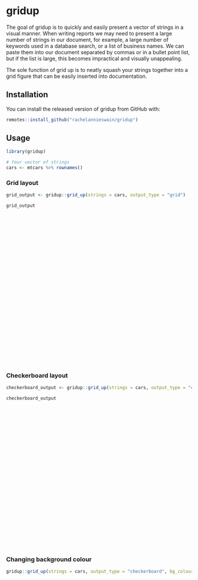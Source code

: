 
<!-- README.md is generated from README.Rmd. Please edit that file -->

# gridup

<!-- badges: start -->
<!-- badges: end -->

The goal of gridup is to quickly and easily present a vector of strings
in a visual manner. When writing reports we may need to present a large
number of strings in our document, for example, a large number of
keywords used in a database search, or a list of business names. We can
paste them into our document separated by commas or in a bullet point
list, but if the list is large, this becomes impractical and visually
unappealing.

The sole function of grid up is to neatly squash your strings together
into a grid figure that can be easily inserted into documentation.

## Installation

You can install the released version of gridup from GitHub with:

``` r
remotes::install_github("rachelannieswain/gridup")
```

## Usage

``` r
library(gridup)

# Your vector of strings
cars <- mtcars %>% rownames()
```

### Grid layout

``` r
grid_output <- gridup::grid_up(strings = cars, output_type = "grid")

grid_output
```

<div id="bfvsdusaeo" style="overflow-x:auto;overflow-y:auto;width:auto;height:auto;">
<style>@import url("https://fonts.googleapis.com/css2?family=Work+Sans:ital,wght@0,100;0,200;0,300;0,400;0,500;0,600;0,700;0,800;0,900;1,100;1,200;1,300;1,400;1,500;1,600;1,700;1,800;1,900&display=swap");
html {
  font-family: 'Work Sans', -apple-system, BlinkMacSystemFont, 'Segoe UI', Roboto, Oxygen, Ubuntu, Cantarell, 'Helvetica Neue', 'Fira Sans', 'Droid Sans', Arial, sans-serif;
}

#bfvsdusaeo .gt_table {
  display: table;
  border-collapse: collapse;
  margin-left: auto;
  margin-right: auto;
  color: #333333;
  font-size: 13px;
  font-weight: normal;
  font-style: normal;
  background-color: #FFFFFF;
  width: auto;
  border-top-style: solid;
  border-top-width: 2px;
  border-top-color: #A8A8A8;
  border-right-style: none;
  border-right-width: 2px;
  border-right-color: #D3D3D3;
  border-bottom-style: solid;
  border-bottom-width: 2px;
  border-bottom-color: #A8A8A8;
  border-left-style: none;
  border-left-width: 2px;
  border-left-color: #D3D3D3;
}

#bfvsdusaeo .gt_heading {
  background-color: #FFFFFF;
  text-align: center;
  border-bottom-color: #FFFFFF;
  border-left-style: none;
  border-left-width: 1px;
  border-left-color: #D3D3D3;
  border-right-style: none;
  border-right-width: 1px;
  border-right-color: #D3D3D3;
}

#bfvsdusaeo .gt_title {
  color: #333333;
  font-size: 125%;
  font-weight: initial;
  padding-top: 4px;
  padding-bottom: 4px;
  border-bottom-color: #FFFFFF;
  border-bottom-width: 0;
}

#bfvsdusaeo .gt_subtitle {
  color: #333333;
  font-size: 85%;
  font-weight: initial;
  padding-top: 0;
  padding-bottom: 4px;
  border-top-color: #FFFFFF;
  border-top-width: 0;
}

#bfvsdusaeo .gt_bottom_border {
  border-bottom-style: solid;
  border-bottom-width: 2px;
  border-bottom-color: #D3D3D3;
}

#bfvsdusaeo .gt_col_headings {
  border-top-style: solid;
  border-top-width: 2px;
  border-top-color: #D3D3D3;
  border-bottom-style: solid;
  border-bottom-width: 2px;
  border-bottom-color: #D3D3D3;
  border-left-style: none;
  border-left-width: 1px;
  border-left-color: #D3D3D3;
  border-right-style: none;
  border-right-width: 1px;
  border-right-color: #D3D3D3;
}

#bfvsdusaeo .gt_col_heading {
  color: #333333;
  background-color: #FFFFFF;
  font-size: 100%;
  font-weight: normal;
  text-transform: inherit;
  border-left-style: none;
  border-left-width: 1px;
  border-left-color: #D3D3D3;
  border-right-style: none;
  border-right-width: 1px;
  border-right-color: #D3D3D3;
  vertical-align: bottom;
  padding-top: 5px;
  padding-bottom: 6px;
  padding-left: 5px;
  padding-right: 5px;
  overflow-x: hidden;
}

#bfvsdusaeo .gt_column_spanner_outer {
  color: #333333;
  background-color: #FFFFFF;
  font-size: 100%;
  font-weight: normal;
  text-transform: inherit;
  padding-top: 0;
  padding-bottom: 0;
  padding-left: 4px;
  padding-right: 4px;
}

#bfvsdusaeo .gt_column_spanner_outer:first-child {
  padding-left: 0;
}

#bfvsdusaeo .gt_column_spanner_outer:last-child {
  padding-right: 0;
}

#bfvsdusaeo .gt_column_spanner {
  border-bottom-style: solid;
  border-bottom-width: 2px;
  border-bottom-color: #D3D3D3;
  vertical-align: bottom;
  padding-top: 5px;
  padding-bottom: 6px;
  overflow-x: hidden;
  display: inline-block;
  width: 100%;
}

#bfvsdusaeo .gt_group_heading {
  padding: 8px;
  color: #333333;
  background-color: #FFFFFF;
  font-size: 100%;
  font-weight: initial;
  text-transform: inherit;
  border-top-style: solid;
  border-top-width: 2px;
  border-top-color: #D3D3D3;
  border-bottom-style: solid;
  border-bottom-width: 2px;
  border-bottom-color: #D3D3D3;
  border-left-style: none;
  border-left-width: 1px;
  border-left-color: #D3D3D3;
  border-right-style: none;
  border-right-width: 1px;
  border-right-color: #D3D3D3;
  vertical-align: middle;
}

#bfvsdusaeo .gt_empty_group_heading {
  padding: 0.5px;
  color: #333333;
  background-color: #FFFFFF;
  font-size: 100%;
  font-weight: initial;
  border-top-style: solid;
  border-top-width: 2px;
  border-top-color: #D3D3D3;
  border-bottom-style: solid;
  border-bottom-width: 2px;
  border-bottom-color: #D3D3D3;
  vertical-align: middle;
}

#bfvsdusaeo .gt_from_md > :first-child {
  margin-top: 0;
}

#bfvsdusaeo .gt_from_md > :last-child {
  margin-bottom: 0;
}

#bfvsdusaeo .gt_row {
  padding-top: 20px;
  padding-bottom: 20px;
  padding-left: 5px;
  padding-right: 5px;
  margin: 10px;
  border-top-style: solid;
  border-top-width: 1px;
  border-top-color: #D3D3D3;
  border-left-style: none;
  border-left-width: 1px;
  border-left-color: #D3D3D3;
  border-right-style: none;
  border-right-width: 1px;
  border-right-color: #D3D3D3;
  vertical-align: middle;
  overflow-x: hidden;
}

#bfvsdusaeo .gt_stub {
  color: #333333;
  background-color: #FFFFFF;
  font-size: 100%;
  font-weight: initial;
  text-transform: inherit;
  border-right-style: solid;
  border-right-width: 2px;
  border-right-color: #D3D3D3;
  padding-left: 12px;
}

#bfvsdusaeo .gt_summary_row {
  color: #333333;
  background-color: #FFFFFF;
  text-transform: inherit;
  padding-top: 8px;
  padding-bottom: 8px;
  padding-left: 5px;
  padding-right: 5px;
}

#bfvsdusaeo .gt_first_summary_row {
  padding-top: 8px;
  padding-bottom: 8px;
  padding-left: 5px;
  padding-right: 5px;
  border-top-style: solid;
  border-top-width: 2px;
  border-top-color: #D3D3D3;
}

#bfvsdusaeo .gt_grand_summary_row {
  color: #333333;
  background-color: #FFFFFF;
  text-transform: inherit;
  padding-top: 8px;
  padding-bottom: 8px;
  padding-left: 5px;
  padding-right: 5px;
}

#bfvsdusaeo .gt_first_grand_summary_row {
  padding-top: 8px;
  padding-bottom: 8px;
  padding-left: 5px;
  padding-right: 5px;
  border-top-style: double;
  border-top-width: 6px;
  border-top-color: #D3D3D3;
}

#bfvsdusaeo .gt_striped {
  background-color: rgba(128, 128, 128, 0.05);
}

#bfvsdusaeo .gt_table_body {
  border-top-style: solid;
  border-top-width: 2px;
  border-top-color: #D3D3D3;
  border-bottom-style: solid;
  border-bottom-width: 2px;
  border-bottom-color: #D3D3D3;
}

#bfvsdusaeo .gt_footnotes {
  color: #333333;
  background-color: #FFFFFF;
  border-bottom-style: none;
  border-bottom-width: 2px;
  border-bottom-color: #D3D3D3;
  border-left-style: none;
  border-left-width: 2px;
  border-left-color: #D3D3D3;
  border-right-style: none;
  border-right-width: 2px;
  border-right-color: #D3D3D3;
}

#bfvsdusaeo .gt_footnote {
  margin: 0px;
  font-size: 90%;
  padding: 4px;
}

#bfvsdusaeo .gt_sourcenotes {
  color: #333333;
  background-color: #FFFFFF;
  border-bottom-style: none;
  border-bottom-width: 2px;
  border-bottom-color: #D3D3D3;
  border-left-style: none;
  border-left-width: 2px;
  border-left-color: #D3D3D3;
  border-right-style: none;
  border-right-width: 2px;
  border-right-color: #D3D3D3;
}

#bfvsdusaeo .gt_sourcenote {
  font-size: 90%;
  padding: 4px;
}

#bfvsdusaeo .gt_left {
  text-align: left;
}

#bfvsdusaeo .gt_center {
  text-align: center;
}

#bfvsdusaeo .gt_right {
  text-align: right;
  font-variant-numeric: tabular-nums;
}

#bfvsdusaeo .gt_font_normal {
  font-weight: normal;
}

#bfvsdusaeo .gt_font_bold {
  font-weight: bold;
}

#bfvsdusaeo .gt_font_italic {
  font-style: italic;
}

#bfvsdusaeo .gt_super {
  font-size: 65%;
}

#bfvsdusaeo .gt_footnote_marks {
  font-style: italic;
  font-weight: normal;
  font-size: 65%;
}
</style>
<table class="gt_table" style="table-layout: fixed;; width: 0px">
  <colgroup>
    <col style="width:100px;"/>
    <col style="width:100px;"/>
    <col style="width:100px;"/>
    <col style="width:100px;"/>
    <col style="width:100px;"/>
  </colgroup>
  
  
  <tbody class="gt_table_body">
    <tr><td class="gt_row gt_center" style="background-color: #E5E5E5; border-left-width: 4px; border-left-style: solid; border-left-color: white; border-right-width: 4px; border-right-style: solid; border-right-color: white; border-top-width: 4px; border-top-style: solid; border-top-color: white; border-bottom-width: 4px; border-bottom-style: solid; border-bottom-color: white;">Mazda RX4</td>
<td class="gt_row gt_center" style="background-color: #E5E5E5; border-left-width: 4px; border-left-style: solid; border-left-color: white; border-right-width: 4px; border-right-style: solid; border-right-color: white; border-top-width: 4px; border-top-style: solid; border-top-color: white; border-bottom-width: 4px; border-bottom-style: solid; border-bottom-color: white;">Mazda RX4 Wag</td>
<td class="gt_row gt_center" style="background-color: #E5E5E5; border-left-width: 4px; border-left-style: solid; border-left-color: white; border-right-width: 4px; border-right-style: solid; border-right-color: white; border-top-width: 4px; border-top-style: solid; border-top-color: white; border-bottom-width: 4px; border-bottom-style: solid; border-bottom-color: white;">Datsun 710</td>
<td class="gt_row gt_center" style="background-color: #E5E5E5; border-left-width: 4px; border-left-style: solid; border-left-color: white; border-right-width: 4px; border-right-style: solid; border-right-color: white; border-top-width: 4px; border-top-style: solid; border-top-color: white; border-bottom-width: 4px; border-bottom-style: solid; border-bottom-color: white;">Hornet 4 Drive</td>
<td class="gt_row gt_center" style="background-color: #E5E5E5; border-left-width: 4px; border-left-style: solid; border-left-color: white; border-right-width: 4px; border-right-style: solid; border-right-color: white; border-top-width: 4px; border-top-style: solid; border-top-color: white; border-bottom-width: 4px; border-bottom-style: solid; border-bottom-color: white;">Hornet Sportabout</td></tr>
    <tr><td class="gt_row gt_center" style="background-color: #E5E5E5; border-left-width: 4px; border-left-style: solid; border-left-color: white; border-right-width: 4px; border-right-style: solid; border-right-color: white; border-top-width: 4px; border-top-style: solid; border-top-color: white; border-bottom-width: 4px; border-bottom-style: solid; border-bottom-color: white;">Valiant</td>
<td class="gt_row gt_center" style="background-color: #E5E5E5; border-left-width: 4px; border-left-style: solid; border-left-color: white; border-right-width: 4px; border-right-style: solid; border-right-color: white; border-top-width: 4px; border-top-style: solid; border-top-color: white; border-bottom-width: 4px; border-bottom-style: solid; border-bottom-color: white;">Duster 360</td>
<td class="gt_row gt_center" style="background-color: #E5E5E5; border-left-width: 4px; border-left-style: solid; border-left-color: white; border-right-width: 4px; border-right-style: solid; border-right-color: white; border-top-width: 4px; border-top-style: solid; border-top-color: white; border-bottom-width: 4px; border-bottom-style: solid; border-bottom-color: white;">Merc 240D</td>
<td class="gt_row gt_center" style="background-color: #E5E5E5; border-left-width: 4px; border-left-style: solid; border-left-color: white; border-right-width: 4px; border-right-style: solid; border-right-color: white; border-top-width: 4px; border-top-style: solid; border-top-color: white; border-bottom-width: 4px; border-bottom-style: solid; border-bottom-color: white;">Merc 230</td>
<td class="gt_row gt_center" style="background-color: #E5E5E5; border-left-width: 4px; border-left-style: solid; border-left-color: white; border-right-width: 4px; border-right-style: solid; border-right-color: white; border-top-width: 4px; border-top-style: solid; border-top-color: white; border-bottom-width: 4px; border-bottom-style: solid; border-bottom-color: white;">Merc 280</td></tr>
    <tr><td class="gt_row gt_center" style="background-color: #E5E5E5; border-left-width: 4px; border-left-style: solid; border-left-color: white; border-right-width: 4px; border-right-style: solid; border-right-color: white; border-top-width: 4px; border-top-style: solid; border-top-color: white; border-bottom-width: 4px; border-bottom-style: solid; border-bottom-color: white;">Merc 280C</td>
<td class="gt_row gt_center" style="background-color: #E5E5E5; border-left-width: 4px; border-left-style: solid; border-left-color: white; border-right-width: 4px; border-right-style: solid; border-right-color: white; border-top-width: 4px; border-top-style: solid; border-top-color: white; border-bottom-width: 4px; border-bottom-style: solid; border-bottom-color: white;">Merc 450SE</td>
<td class="gt_row gt_center" style="background-color: #E5E5E5; border-left-width: 4px; border-left-style: solid; border-left-color: white; border-right-width: 4px; border-right-style: solid; border-right-color: white; border-top-width: 4px; border-top-style: solid; border-top-color: white; border-bottom-width: 4px; border-bottom-style: solid; border-bottom-color: white;">Merc 450SL</td>
<td class="gt_row gt_center" style="background-color: #E5E5E5; border-left-width: 4px; border-left-style: solid; border-left-color: white; border-right-width: 4px; border-right-style: solid; border-right-color: white; border-top-width: 4px; border-top-style: solid; border-top-color: white; border-bottom-width: 4px; border-bottom-style: solid; border-bottom-color: white;">Merc 450SLC</td>
<td class="gt_row gt_center" style="background-color: #E5E5E5; border-left-width: 4px; border-left-style: solid; border-left-color: white; border-right-width: 4px; border-right-style: solid; border-right-color: white; border-top-width: 4px; border-top-style: solid; border-top-color: white; border-bottom-width: 4px; border-bottom-style: solid; border-bottom-color: white;">Cadillac Fleetwood</td></tr>
    <tr><td class="gt_row gt_center" style="background-color: #E5E5E5; border-left-width: 4px; border-left-style: solid; border-left-color: white; border-right-width: 4px; border-right-style: solid; border-right-color: white; border-top-width: 4px; border-top-style: solid; border-top-color: white; border-bottom-width: 4px; border-bottom-style: solid; border-bottom-color: white;">Lincoln Continental</td>
<td class="gt_row gt_center" style="background-color: #E5E5E5; border-left-width: 4px; border-left-style: solid; border-left-color: white; border-right-width: 4px; border-right-style: solid; border-right-color: white; border-top-width: 4px; border-top-style: solid; border-top-color: white; border-bottom-width: 4px; border-bottom-style: solid; border-bottom-color: white;">Chrysler Imperial</td>
<td class="gt_row gt_center" style="background-color: #E5E5E5; border-left-width: 4px; border-left-style: solid; border-left-color: white; border-right-width: 4px; border-right-style: solid; border-right-color: white; border-top-width: 4px; border-top-style: solid; border-top-color: white; border-bottom-width: 4px; border-bottom-style: solid; border-bottom-color: white;">Fiat 128</td>
<td class="gt_row gt_center" style="background-color: #E5E5E5; border-left-width: 4px; border-left-style: solid; border-left-color: white; border-right-width: 4px; border-right-style: solid; border-right-color: white; border-top-width: 4px; border-top-style: solid; border-top-color: white; border-bottom-width: 4px; border-bottom-style: solid; border-bottom-color: white;">Honda Civic</td>
<td class="gt_row gt_center" style="background-color: #E5E5E5; border-left-width: 4px; border-left-style: solid; border-left-color: white; border-right-width: 4px; border-right-style: solid; border-right-color: white; border-top-width: 4px; border-top-style: solid; border-top-color: white; border-bottom-width: 4px; border-bottom-style: solid; border-bottom-color: white;">Toyota Corolla</td></tr>
    <tr><td class="gt_row gt_center" style="background-color: #E5E5E5; border-left-width: 4px; border-left-style: solid; border-left-color: white; border-right-width: 4px; border-right-style: solid; border-right-color: white; border-top-width: 4px; border-top-style: solid; border-top-color: white; border-bottom-width: 4px; border-bottom-style: solid; border-bottom-color: white;">Toyota Corona</td>
<td class="gt_row gt_center" style="background-color: #E5E5E5; border-left-width: 4px; border-left-style: solid; border-left-color: white; border-right-width: 4px; border-right-style: solid; border-right-color: white; border-top-width: 4px; border-top-style: solid; border-top-color: white; border-bottom-width: 4px; border-bottom-style: solid; border-bottom-color: white;">Dodge Challenger</td>
<td class="gt_row gt_center" style="background-color: #E5E5E5; border-left-width: 4px; border-left-style: solid; border-left-color: white; border-right-width: 4px; border-right-style: solid; border-right-color: white; border-top-width: 4px; border-top-style: solid; border-top-color: white; border-bottom-width: 4px; border-bottom-style: solid; border-bottom-color: white;">AMC Javelin</td>
<td class="gt_row gt_center" style="background-color: #E5E5E5; border-left-width: 4px; border-left-style: solid; border-left-color: white; border-right-width: 4px; border-right-style: solid; border-right-color: white; border-top-width: 4px; border-top-style: solid; border-top-color: white; border-bottom-width: 4px; border-bottom-style: solid; border-bottom-color: white;">Camaro Z28</td>
<td class="gt_row gt_center" style="background-color: #E5E5E5; border-left-width: 4px; border-left-style: solid; border-left-color: white; border-right-width: 4px; border-right-style: solid; border-right-color: white; border-top-width: 4px; border-top-style: solid; border-top-color: white; border-bottom-width: 4px; border-bottom-style: solid; border-bottom-color: white;">Pontiac Firebird</td></tr>
    <tr><td class="gt_row gt_center" style="background-color: #E5E5E5; border-left-width: 4px; border-left-style: solid; border-left-color: white; border-right-width: 4px; border-right-style: solid; border-right-color: white; border-top-width: 4px; border-top-style: solid; border-top-color: white; border-bottom-width: 4px; border-bottom-style: solid; border-bottom-color: white;">Fiat X1-9</td>
<td class="gt_row gt_center" style="background-color: #E5E5E5; border-left-width: 4px; border-left-style: solid; border-left-color: white; border-right-width: 4px; border-right-style: solid; border-right-color: white; border-top-width: 4px; border-top-style: solid; border-top-color: white; border-bottom-width: 4px; border-bottom-style: solid; border-bottom-color: white;">Porsche 914-2</td>
<td class="gt_row gt_center" style="background-color: #E5E5E5; border-left-width: 4px; border-left-style: solid; border-left-color: white; border-right-width: 4px; border-right-style: solid; border-right-color: white; border-top-width: 4px; border-top-style: solid; border-top-color: white; border-bottom-width: 4px; border-bottom-style: solid; border-bottom-color: white;">Lotus Europa</td>
<td class="gt_row gt_center" style="background-color: #E5E5E5; border-left-width: 4px; border-left-style: solid; border-left-color: white; border-right-width: 4px; border-right-style: solid; border-right-color: white; border-top-width: 4px; border-top-style: solid; border-top-color: white; border-bottom-width: 4px; border-bottom-style: solid; border-bottom-color: white;">Ford Pantera L</td>
<td class="gt_row gt_center" style="background-color: #E5E5E5; border-left-width: 4px; border-left-style: solid; border-left-color: white; border-right-width: 4px; border-right-style: solid; border-right-color: white; border-top-width: 4px; border-top-style: solid; border-top-color: white; border-bottom-width: 4px; border-bottom-style: solid; border-bottom-color: white;">Ferrari Dino</td></tr>
    <tr><td class="gt_row gt_center" style="background-color: #E5E5E5; border-left-width: 4px; border-left-style: solid; border-left-color: white; border-right-width: 4px; border-right-style: solid; border-right-color: white; border-top-width: 4px; border-top-style: solid; border-top-color: white; border-bottom-width: 4px; border-bottom-style: solid; border-bottom-color: white;">Maserati Bora</td>
<td class="gt_row gt_center" style="background-color: #E5E5E5; border-left-width: 4px; border-left-style: solid; border-left-color: white; border-right-width: 4px; border-right-style: solid; border-right-color: white; border-top-width: 4px; border-top-style: solid; border-top-color: white; border-bottom-width: 4px; border-bottom-style: solid; border-bottom-color: white;">Volvo 142E</td>
<td class="gt_row gt_center" style="background-color: #E5E5E5; border-left-width: 4px; border-left-style: solid; border-left-color: white; border-right-width: 4px; border-right-style: solid; border-right-color: white; border-top-width: 4px; border-top-style: solid; border-top-color: white; border-bottom-width: 4px; border-bottom-style: solid; border-bottom-color: white;"></td>
<td class="gt_row gt_center" style="background-color: #E5E5E5; border-left-width: 4px; border-left-style: solid; border-left-color: white; border-right-width: 4px; border-right-style: solid; border-right-color: white; border-top-width: 4px; border-top-style: solid; border-top-color: white; border-bottom-width: 4px; border-bottom-style: solid; border-bottom-color: white;"></td>
<td class="gt_row gt_center" style="background-color: #E5E5E5; border-left-width: 4px; border-left-style: solid; border-left-color: white; border-right-width: 4px; border-right-style: solid; border-right-color: white; border-top-width: 4px; border-top-style: solid; border-top-color: white; border-bottom-width: 4px; border-bottom-style: solid; border-bottom-color: white;"></td></tr>
  </tbody>
  
  
</table>
</div>

### Checkerboard layout

``` r
checkerboard_output <- gridup::grid_up(strings = cars, output_type = "checkerboard")

checkerboard_output
```

<div id="vrhagoxrth" style="overflow-x:auto;overflow-y:auto;width:auto;height:auto;">
<style>@import url("https://fonts.googleapis.com/css2?family=Work+Sans:ital,wght@0,100;0,200;0,300;0,400;0,500;0,600;0,700;0,800;0,900;1,100;1,200;1,300;1,400;1,500;1,600;1,700;1,800;1,900&display=swap");
html {
  font-family: 'Work Sans', -apple-system, BlinkMacSystemFont, 'Segoe UI', Roboto, Oxygen, Ubuntu, Cantarell, 'Helvetica Neue', 'Fira Sans', 'Droid Sans', Arial, sans-serif;
}

#vrhagoxrth .gt_table {
  display: table;
  border-collapse: collapse;
  margin-left: auto;
  margin-right: auto;
  color: #333333;
  font-size: 13px;
  font-weight: normal;
  font-style: normal;
  background-color: #FFFFFF;
  width: auto;
  border-top-style: solid;
  border-top-width: 2px;
  border-top-color: #A8A8A8;
  border-right-style: none;
  border-right-width: 2px;
  border-right-color: #D3D3D3;
  border-bottom-style: solid;
  border-bottom-width: 2px;
  border-bottom-color: #A8A8A8;
  border-left-style: none;
  border-left-width: 2px;
  border-left-color: #D3D3D3;
}

#vrhagoxrth .gt_heading {
  background-color: #FFFFFF;
  text-align: center;
  border-bottom-color: #FFFFFF;
  border-left-style: none;
  border-left-width: 1px;
  border-left-color: #D3D3D3;
  border-right-style: none;
  border-right-width: 1px;
  border-right-color: #D3D3D3;
}

#vrhagoxrth .gt_title {
  color: #333333;
  font-size: 125%;
  font-weight: initial;
  padding-top: 4px;
  padding-bottom: 4px;
  border-bottom-color: #FFFFFF;
  border-bottom-width: 0;
}

#vrhagoxrth .gt_subtitle {
  color: #333333;
  font-size: 85%;
  font-weight: initial;
  padding-top: 0;
  padding-bottom: 4px;
  border-top-color: #FFFFFF;
  border-top-width: 0;
}

#vrhagoxrth .gt_bottom_border {
  border-bottom-style: solid;
  border-bottom-width: 2px;
  border-bottom-color: #D3D3D3;
}

#vrhagoxrth .gt_col_headings {
  border-top-style: solid;
  border-top-width: 2px;
  border-top-color: #D3D3D3;
  border-bottom-style: solid;
  border-bottom-width: 2px;
  border-bottom-color: #D3D3D3;
  border-left-style: none;
  border-left-width: 1px;
  border-left-color: #D3D3D3;
  border-right-style: none;
  border-right-width: 1px;
  border-right-color: #D3D3D3;
}

#vrhagoxrth .gt_col_heading {
  color: #333333;
  background-color: #FFFFFF;
  font-size: 100%;
  font-weight: normal;
  text-transform: inherit;
  border-left-style: none;
  border-left-width: 1px;
  border-left-color: #D3D3D3;
  border-right-style: none;
  border-right-width: 1px;
  border-right-color: #D3D3D3;
  vertical-align: bottom;
  padding-top: 5px;
  padding-bottom: 6px;
  padding-left: 5px;
  padding-right: 5px;
  overflow-x: hidden;
}

#vrhagoxrth .gt_column_spanner_outer {
  color: #333333;
  background-color: #FFFFFF;
  font-size: 100%;
  font-weight: normal;
  text-transform: inherit;
  padding-top: 0;
  padding-bottom: 0;
  padding-left: 4px;
  padding-right: 4px;
}

#vrhagoxrth .gt_column_spanner_outer:first-child {
  padding-left: 0;
}

#vrhagoxrth .gt_column_spanner_outer:last-child {
  padding-right: 0;
}

#vrhagoxrth .gt_column_spanner {
  border-bottom-style: solid;
  border-bottom-width: 2px;
  border-bottom-color: #D3D3D3;
  vertical-align: bottom;
  padding-top: 5px;
  padding-bottom: 6px;
  overflow-x: hidden;
  display: inline-block;
  width: 100%;
}

#vrhagoxrth .gt_group_heading {
  padding: 8px;
  color: #333333;
  background-color: #FFFFFF;
  font-size: 100%;
  font-weight: initial;
  text-transform: inherit;
  border-top-style: solid;
  border-top-width: 2px;
  border-top-color: #D3D3D3;
  border-bottom-style: solid;
  border-bottom-width: 2px;
  border-bottom-color: #D3D3D3;
  border-left-style: none;
  border-left-width: 1px;
  border-left-color: #D3D3D3;
  border-right-style: none;
  border-right-width: 1px;
  border-right-color: #D3D3D3;
  vertical-align: middle;
}

#vrhagoxrth .gt_empty_group_heading {
  padding: 0.5px;
  color: #333333;
  background-color: #FFFFFF;
  font-size: 100%;
  font-weight: initial;
  border-top-style: solid;
  border-top-width: 2px;
  border-top-color: #D3D3D3;
  border-bottom-style: solid;
  border-bottom-width: 2px;
  border-bottom-color: #D3D3D3;
  vertical-align: middle;
}

#vrhagoxrth .gt_from_md > :first-child {
  margin-top: 0;
}

#vrhagoxrth .gt_from_md > :last-child {
  margin-bottom: 0;
}

#vrhagoxrth .gt_row {
  padding-top: 20px;
  padding-bottom: 20px;
  padding-left: 5px;
  padding-right: 5px;
  margin: 10px;
  border-top-style: solid;
  border-top-width: 1px;
  border-top-color: #D3D3D3;
  border-left-style: none;
  border-left-width: 1px;
  border-left-color: #D3D3D3;
  border-right-style: none;
  border-right-width: 1px;
  border-right-color: #D3D3D3;
  vertical-align: middle;
  overflow-x: hidden;
}

#vrhagoxrth .gt_stub {
  color: #333333;
  background-color: #FFFFFF;
  font-size: 100%;
  font-weight: initial;
  text-transform: inherit;
  border-right-style: solid;
  border-right-width: 2px;
  border-right-color: #D3D3D3;
  padding-left: 12px;
}

#vrhagoxrth .gt_summary_row {
  color: #333333;
  background-color: #FFFFFF;
  text-transform: inherit;
  padding-top: 8px;
  padding-bottom: 8px;
  padding-left: 5px;
  padding-right: 5px;
}

#vrhagoxrth .gt_first_summary_row {
  padding-top: 8px;
  padding-bottom: 8px;
  padding-left: 5px;
  padding-right: 5px;
  border-top-style: solid;
  border-top-width: 2px;
  border-top-color: #D3D3D3;
}

#vrhagoxrth .gt_grand_summary_row {
  color: #333333;
  background-color: #FFFFFF;
  text-transform: inherit;
  padding-top: 8px;
  padding-bottom: 8px;
  padding-left: 5px;
  padding-right: 5px;
}

#vrhagoxrth .gt_first_grand_summary_row {
  padding-top: 8px;
  padding-bottom: 8px;
  padding-left: 5px;
  padding-right: 5px;
  border-top-style: double;
  border-top-width: 6px;
  border-top-color: #D3D3D3;
}

#vrhagoxrth .gt_striped {
  background-color: rgba(128, 128, 128, 0.05);
}

#vrhagoxrth .gt_table_body {
  border-top-style: solid;
  border-top-width: 2px;
  border-top-color: #D3D3D3;
  border-bottom-style: solid;
  border-bottom-width: 2px;
  border-bottom-color: #D3D3D3;
}

#vrhagoxrth .gt_footnotes {
  color: #333333;
  background-color: #FFFFFF;
  border-bottom-style: none;
  border-bottom-width: 2px;
  border-bottom-color: #D3D3D3;
  border-left-style: none;
  border-left-width: 2px;
  border-left-color: #D3D3D3;
  border-right-style: none;
  border-right-width: 2px;
  border-right-color: #D3D3D3;
}

#vrhagoxrth .gt_footnote {
  margin: 0px;
  font-size: 90%;
  padding: 4px;
}

#vrhagoxrth .gt_sourcenotes {
  color: #333333;
  background-color: #FFFFFF;
  border-bottom-style: none;
  border-bottom-width: 2px;
  border-bottom-color: #D3D3D3;
  border-left-style: none;
  border-left-width: 2px;
  border-left-color: #D3D3D3;
  border-right-style: none;
  border-right-width: 2px;
  border-right-color: #D3D3D3;
}

#vrhagoxrth .gt_sourcenote {
  font-size: 90%;
  padding: 4px;
}

#vrhagoxrth .gt_left {
  text-align: left;
}

#vrhagoxrth .gt_center {
  text-align: center;
}

#vrhagoxrth .gt_right {
  text-align: right;
  font-variant-numeric: tabular-nums;
}

#vrhagoxrth .gt_font_normal {
  font-weight: normal;
}

#vrhagoxrth .gt_font_bold {
  font-weight: bold;
}

#vrhagoxrth .gt_font_italic {
  font-style: italic;
}

#vrhagoxrth .gt_super {
  font-size: 65%;
}

#vrhagoxrth .gt_footnote_marks {
  font-style: italic;
  font-weight: normal;
  font-size: 65%;
}
</style>
<table class="gt_table" style="table-layout: fixed;; width: 0px">
  <colgroup>
    <col style="width:100px;"/>
    <col style="width:100px;"/>
    <col style="width:100px;"/>
    <col style="width:100px;"/>
    <col style="width:100px;"/>
  </colgroup>
  
  
  <tbody class="gt_table_body">
    <tr><td class="gt_row gt_center" style="border-left-width: 1px; border-left-style: solid; border-left-color: white; border-right-width: 1px; border-right-style: solid; border-right-color: white; border-top-width: 1px; border-top-style: solid; border-top-color: white; border-bottom-width: 1px; border-bottom-style: solid; border-bottom-color: white;">Mazda RX4</td>
<td class="gt_row gt_center" style="background-color: #E5E5E5; border-left-width: 1px; border-left-style: solid; border-left-color: white; border-right-width: 1px; border-right-style: solid; border-right-color: white; border-top-width: 1px; border-top-style: solid; border-top-color: white; border-bottom-width: 1px; border-bottom-style: solid; border-bottom-color: white;">Mazda RX4 Wag</td>
<td class="gt_row gt_center" style="border-left-width: 1px; border-left-style: solid; border-left-color: white; border-right-width: 1px; border-right-style: solid; border-right-color: white; border-top-width: 1px; border-top-style: solid; border-top-color: white; border-bottom-width: 1px; border-bottom-style: solid; border-bottom-color: white;">Datsun 710</td>
<td class="gt_row gt_center" style="background-color: #E5E5E5; border-left-width: 1px; border-left-style: solid; border-left-color: white; border-right-width: 1px; border-right-style: solid; border-right-color: white; border-top-width: 1px; border-top-style: solid; border-top-color: white; border-bottom-width: 1px; border-bottom-style: solid; border-bottom-color: white;">Hornet 4 Drive</td>
<td class="gt_row gt_center" style="border-left-width: 1px; border-left-style: solid; border-left-color: white; border-right-width: 1px; border-right-style: solid; border-right-color: white; border-top-width: 1px; border-top-style: solid; border-top-color: white; border-bottom-width: 1px; border-bottom-style: solid; border-bottom-color: white;">Hornet Sportabout</td></tr>
    <tr><td class="gt_row gt_center" style="background-color: #E5E5E5; border-left-width: 1px; border-left-style: solid; border-left-color: white; border-right-width: 1px; border-right-style: solid; border-right-color: white; border-top-width: 1px; border-top-style: solid; border-top-color: white; border-bottom-width: 1px; border-bottom-style: solid; border-bottom-color: white;">Valiant</td>
<td class="gt_row gt_center" style="border-left-width: 1px; border-left-style: solid; border-left-color: white; border-right-width: 1px; border-right-style: solid; border-right-color: white; border-top-width: 1px; border-top-style: solid; border-top-color: white; border-bottom-width: 1px; border-bottom-style: solid; border-bottom-color: white;">Duster 360</td>
<td class="gt_row gt_center" style="background-color: #E5E5E5; border-left-width: 1px; border-left-style: solid; border-left-color: white; border-right-width: 1px; border-right-style: solid; border-right-color: white; border-top-width: 1px; border-top-style: solid; border-top-color: white; border-bottom-width: 1px; border-bottom-style: solid; border-bottom-color: white;">Merc 240D</td>
<td class="gt_row gt_center" style="border-left-width: 1px; border-left-style: solid; border-left-color: white; border-right-width: 1px; border-right-style: solid; border-right-color: white; border-top-width: 1px; border-top-style: solid; border-top-color: white; border-bottom-width: 1px; border-bottom-style: solid; border-bottom-color: white;">Merc 230</td>
<td class="gt_row gt_center" style="background-color: #E5E5E5; border-left-width: 1px; border-left-style: solid; border-left-color: white; border-right-width: 1px; border-right-style: solid; border-right-color: white; border-top-width: 1px; border-top-style: solid; border-top-color: white; border-bottom-width: 1px; border-bottom-style: solid; border-bottom-color: white;">Merc 280</td></tr>
    <tr><td class="gt_row gt_center" style="border-left-width: 1px; border-left-style: solid; border-left-color: white; border-right-width: 1px; border-right-style: solid; border-right-color: white; border-top-width: 1px; border-top-style: solid; border-top-color: white; border-bottom-width: 1px; border-bottom-style: solid; border-bottom-color: white;">Merc 280C</td>
<td class="gt_row gt_center" style="background-color: #E5E5E5; border-left-width: 1px; border-left-style: solid; border-left-color: white; border-right-width: 1px; border-right-style: solid; border-right-color: white; border-top-width: 1px; border-top-style: solid; border-top-color: white; border-bottom-width: 1px; border-bottom-style: solid; border-bottom-color: white;">Merc 450SE</td>
<td class="gt_row gt_center" style="border-left-width: 1px; border-left-style: solid; border-left-color: white; border-right-width: 1px; border-right-style: solid; border-right-color: white; border-top-width: 1px; border-top-style: solid; border-top-color: white; border-bottom-width: 1px; border-bottom-style: solid; border-bottom-color: white;">Merc 450SL</td>
<td class="gt_row gt_center" style="background-color: #E5E5E5; border-left-width: 1px; border-left-style: solid; border-left-color: white; border-right-width: 1px; border-right-style: solid; border-right-color: white; border-top-width: 1px; border-top-style: solid; border-top-color: white; border-bottom-width: 1px; border-bottom-style: solid; border-bottom-color: white;">Merc 450SLC</td>
<td class="gt_row gt_center" style="border-left-width: 1px; border-left-style: solid; border-left-color: white; border-right-width: 1px; border-right-style: solid; border-right-color: white; border-top-width: 1px; border-top-style: solid; border-top-color: white; border-bottom-width: 1px; border-bottom-style: solid; border-bottom-color: white;">Cadillac Fleetwood</td></tr>
    <tr><td class="gt_row gt_center" style="background-color: #E5E5E5; border-left-width: 1px; border-left-style: solid; border-left-color: white; border-right-width: 1px; border-right-style: solid; border-right-color: white; border-top-width: 1px; border-top-style: solid; border-top-color: white; border-bottom-width: 1px; border-bottom-style: solid; border-bottom-color: white;">Lincoln Continental</td>
<td class="gt_row gt_center" style="border-left-width: 1px; border-left-style: solid; border-left-color: white; border-right-width: 1px; border-right-style: solid; border-right-color: white; border-top-width: 1px; border-top-style: solid; border-top-color: white; border-bottom-width: 1px; border-bottom-style: solid; border-bottom-color: white;">Chrysler Imperial</td>
<td class="gt_row gt_center" style="background-color: #E5E5E5; border-left-width: 1px; border-left-style: solid; border-left-color: white; border-right-width: 1px; border-right-style: solid; border-right-color: white; border-top-width: 1px; border-top-style: solid; border-top-color: white; border-bottom-width: 1px; border-bottom-style: solid; border-bottom-color: white;">Fiat 128</td>
<td class="gt_row gt_center" style="border-left-width: 1px; border-left-style: solid; border-left-color: white; border-right-width: 1px; border-right-style: solid; border-right-color: white; border-top-width: 1px; border-top-style: solid; border-top-color: white; border-bottom-width: 1px; border-bottom-style: solid; border-bottom-color: white;">Honda Civic</td>
<td class="gt_row gt_center" style="background-color: #E5E5E5; border-left-width: 1px; border-left-style: solid; border-left-color: white; border-right-width: 1px; border-right-style: solid; border-right-color: white; border-top-width: 1px; border-top-style: solid; border-top-color: white; border-bottom-width: 1px; border-bottom-style: solid; border-bottom-color: white;">Toyota Corolla</td></tr>
    <tr><td class="gt_row gt_center" style="border-left-width: 1px; border-left-style: solid; border-left-color: white; border-right-width: 1px; border-right-style: solid; border-right-color: white; border-top-width: 1px; border-top-style: solid; border-top-color: white; border-bottom-width: 1px; border-bottom-style: solid; border-bottom-color: white;">Toyota Corona</td>
<td class="gt_row gt_center" style="background-color: #E5E5E5; border-left-width: 1px; border-left-style: solid; border-left-color: white; border-right-width: 1px; border-right-style: solid; border-right-color: white; border-top-width: 1px; border-top-style: solid; border-top-color: white; border-bottom-width: 1px; border-bottom-style: solid; border-bottom-color: white;">Dodge Challenger</td>
<td class="gt_row gt_center" style="border-left-width: 1px; border-left-style: solid; border-left-color: white; border-right-width: 1px; border-right-style: solid; border-right-color: white; border-top-width: 1px; border-top-style: solid; border-top-color: white; border-bottom-width: 1px; border-bottom-style: solid; border-bottom-color: white;">AMC Javelin</td>
<td class="gt_row gt_center" style="background-color: #E5E5E5; border-left-width: 1px; border-left-style: solid; border-left-color: white; border-right-width: 1px; border-right-style: solid; border-right-color: white; border-top-width: 1px; border-top-style: solid; border-top-color: white; border-bottom-width: 1px; border-bottom-style: solid; border-bottom-color: white;">Camaro Z28</td>
<td class="gt_row gt_center" style="border-left-width: 1px; border-left-style: solid; border-left-color: white; border-right-width: 1px; border-right-style: solid; border-right-color: white; border-top-width: 1px; border-top-style: solid; border-top-color: white; border-bottom-width: 1px; border-bottom-style: solid; border-bottom-color: white;">Pontiac Firebird</td></tr>
    <tr><td class="gt_row gt_center" style="background-color: #E5E5E5; border-left-width: 1px; border-left-style: solid; border-left-color: white; border-right-width: 1px; border-right-style: solid; border-right-color: white; border-top-width: 1px; border-top-style: solid; border-top-color: white; border-bottom-width: 1px; border-bottom-style: solid; border-bottom-color: white;">Fiat X1-9</td>
<td class="gt_row gt_center" style="border-left-width: 1px; border-left-style: solid; border-left-color: white; border-right-width: 1px; border-right-style: solid; border-right-color: white; border-top-width: 1px; border-top-style: solid; border-top-color: white; border-bottom-width: 1px; border-bottom-style: solid; border-bottom-color: white;">Porsche 914-2</td>
<td class="gt_row gt_center" style="background-color: #E5E5E5; border-left-width: 1px; border-left-style: solid; border-left-color: white; border-right-width: 1px; border-right-style: solid; border-right-color: white; border-top-width: 1px; border-top-style: solid; border-top-color: white; border-bottom-width: 1px; border-bottom-style: solid; border-bottom-color: white;">Lotus Europa</td>
<td class="gt_row gt_center" style="border-left-width: 1px; border-left-style: solid; border-left-color: white; border-right-width: 1px; border-right-style: solid; border-right-color: white; border-top-width: 1px; border-top-style: solid; border-top-color: white; border-bottom-width: 1px; border-bottom-style: solid; border-bottom-color: white;">Ford Pantera L</td>
<td class="gt_row gt_center" style="background-color: #E5E5E5; border-left-width: 1px; border-left-style: solid; border-left-color: white; border-right-width: 1px; border-right-style: solid; border-right-color: white; border-top-width: 1px; border-top-style: solid; border-top-color: white; border-bottom-width: 1px; border-bottom-style: solid; border-bottom-color: white;">Ferrari Dino</td></tr>
    <tr><td class="gt_row gt_center" style="border-left-width: 1px; border-left-style: solid; border-left-color: white; border-right-width: 1px; border-right-style: solid; border-right-color: white; border-top-width: 1px; border-top-style: solid; border-top-color: white; border-bottom-width: 1px; border-bottom-style: solid; border-bottom-color: white;">Maserati Bora</td>
<td class="gt_row gt_center" style="background-color: #E5E5E5; border-left-width: 1px; border-left-style: solid; border-left-color: white; border-right-width: 1px; border-right-style: solid; border-right-color: white; border-top-width: 1px; border-top-style: solid; border-top-color: white; border-bottom-width: 1px; border-bottom-style: solid; border-bottom-color: white;">Volvo 142E</td>
<td class="gt_row gt_center" style="border-left-width: 1px; border-left-style: solid; border-left-color: white; border-right-width: 1px; border-right-style: solid; border-right-color: white; border-top-width: 1px; border-top-style: solid; border-top-color: white; border-bottom-width: 1px; border-bottom-style: solid; border-bottom-color: white;"></td>
<td class="gt_row gt_center" style="background-color: #E5E5E5; border-left-width: 1px; border-left-style: solid; border-left-color: white; border-right-width: 1px; border-right-style: solid; border-right-color: white; border-top-width: 1px; border-top-style: solid; border-top-color: white; border-bottom-width: 1px; border-bottom-style: solid; border-bottom-color: white;"></td>
<td class="gt_row gt_center" style="border-left-width: 1px; border-left-style: solid; border-left-color: white; border-right-width: 1px; border-right-style: solid; border-right-color: white; border-top-width: 1px; border-top-style: solid; border-top-color: white; border-bottom-width: 1px; border-bottom-style: solid; border-bottom-color: white;"></td></tr>
  </tbody>
  
  
</table>
</div>

### Changing background colour

``` r
gridup::grid_up(strings = cars, output_type = "checkerboard", bg_colour = "seagreen")
```

<div id="gytysohhma" style="overflow-x:auto;overflow-y:auto;width:auto;height:auto;">
<style>@import url("https://fonts.googleapis.com/css2?family=Work+Sans:ital,wght@0,100;0,200;0,300;0,400;0,500;0,600;0,700;0,800;0,900;1,100;1,200;1,300;1,400;1,500;1,600;1,700;1,800;1,900&display=swap");
html {
  font-family: 'Work Sans', -apple-system, BlinkMacSystemFont, 'Segoe UI', Roboto, Oxygen, Ubuntu, Cantarell, 'Helvetica Neue', 'Fira Sans', 'Droid Sans', Arial, sans-serif;
}

#gytysohhma .gt_table {
  display: table;
  border-collapse: collapse;
  margin-left: auto;
  margin-right: auto;
  color: #333333;
  font-size: 13px;
  font-weight: normal;
  font-style: normal;
  background-color: #FFFFFF;
  width: auto;
  border-top-style: solid;
  border-top-width: 2px;
  border-top-color: #A8A8A8;
  border-right-style: none;
  border-right-width: 2px;
  border-right-color: #D3D3D3;
  border-bottom-style: solid;
  border-bottom-width: 2px;
  border-bottom-color: #A8A8A8;
  border-left-style: none;
  border-left-width: 2px;
  border-left-color: #D3D3D3;
}

#gytysohhma .gt_heading {
  background-color: #FFFFFF;
  text-align: center;
  border-bottom-color: #FFFFFF;
  border-left-style: none;
  border-left-width: 1px;
  border-left-color: #D3D3D3;
  border-right-style: none;
  border-right-width: 1px;
  border-right-color: #D3D3D3;
}

#gytysohhma .gt_title {
  color: #333333;
  font-size: 125%;
  font-weight: initial;
  padding-top: 4px;
  padding-bottom: 4px;
  border-bottom-color: #FFFFFF;
  border-bottom-width: 0;
}

#gytysohhma .gt_subtitle {
  color: #333333;
  font-size: 85%;
  font-weight: initial;
  padding-top: 0;
  padding-bottom: 4px;
  border-top-color: #FFFFFF;
  border-top-width: 0;
}

#gytysohhma .gt_bottom_border {
  border-bottom-style: solid;
  border-bottom-width: 2px;
  border-bottom-color: #D3D3D3;
}

#gytysohhma .gt_col_headings {
  border-top-style: solid;
  border-top-width: 2px;
  border-top-color: #D3D3D3;
  border-bottom-style: solid;
  border-bottom-width: 2px;
  border-bottom-color: #D3D3D3;
  border-left-style: none;
  border-left-width: 1px;
  border-left-color: #D3D3D3;
  border-right-style: none;
  border-right-width: 1px;
  border-right-color: #D3D3D3;
}

#gytysohhma .gt_col_heading {
  color: #333333;
  background-color: #FFFFFF;
  font-size: 100%;
  font-weight: normal;
  text-transform: inherit;
  border-left-style: none;
  border-left-width: 1px;
  border-left-color: #D3D3D3;
  border-right-style: none;
  border-right-width: 1px;
  border-right-color: #D3D3D3;
  vertical-align: bottom;
  padding-top: 5px;
  padding-bottom: 6px;
  padding-left: 5px;
  padding-right: 5px;
  overflow-x: hidden;
}

#gytysohhma .gt_column_spanner_outer {
  color: #333333;
  background-color: #FFFFFF;
  font-size: 100%;
  font-weight: normal;
  text-transform: inherit;
  padding-top: 0;
  padding-bottom: 0;
  padding-left: 4px;
  padding-right: 4px;
}

#gytysohhma .gt_column_spanner_outer:first-child {
  padding-left: 0;
}

#gytysohhma .gt_column_spanner_outer:last-child {
  padding-right: 0;
}

#gytysohhma .gt_column_spanner {
  border-bottom-style: solid;
  border-bottom-width: 2px;
  border-bottom-color: #D3D3D3;
  vertical-align: bottom;
  padding-top: 5px;
  padding-bottom: 6px;
  overflow-x: hidden;
  display: inline-block;
  width: 100%;
}

#gytysohhma .gt_group_heading {
  padding: 8px;
  color: #333333;
  background-color: #FFFFFF;
  font-size: 100%;
  font-weight: initial;
  text-transform: inherit;
  border-top-style: solid;
  border-top-width: 2px;
  border-top-color: #D3D3D3;
  border-bottom-style: solid;
  border-bottom-width: 2px;
  border-bottom-color: #D3D3D3;
  border-left-style: none;
  border-left-width: 1px;
  border-left-color: #D3D3D3;
  border-right-style: none;
  border-right-width: 1px;
  border-right-color: #D3D3D3;
  vertical-align: middle;
}

#gytysohhma .gt_empty_group_heading {
  padding: 0.5px;
  color: #333333;
  background-color: #FFFFFF;
  font-size: 100%;
  font-weight: initial;
  border-top-style: solid;
  border-top-width: 2px;
  border-top-color: #D3D3D3;
  border-bottom-style: solid;
  border-bottom-width: 2px;
  border-bottom-color: #D3D3D3;
  vertical-align: middle;
}

#gytysohhma .gt_from_md > :first-child {
  margin-top: 0;
}

#gytysohhma .gt_from_md > :last-child {
  margin-bottom: 0;
}

#gytysohhma .gt_row {
  padding-top: 20px;
  padding-bottom: 20px;
  padding-left: 5px;
  padding-right: 5px;
  margin: 10px;
  border-top-style: solid;
  border-top-width: 1px;
  border-top-color: #D3D3D3;
  border-left-style: none;
  border-left-width: 1px;
  border-left-color: #D3D3D3;
  border-right-style: none;
  border-right-width: 1px;
  border-right-color: #D3D3D3;
  vertical-align: middle;
  overflow-x: hidden;
}

#gytysohhma .gt_stub {
  color: #333333;
  background-color: #FFFFFF;
  font-size: 100%;
  font-weight: initial;
  text-transform: inherit;
  border-right-style: solid;
  border-right-width: 2px;
  border-right-color: #D3D3D3;
  padding-left: 12px;
}

#gytysohhma .gt_summary_row {
  color: #333333;
  background-color: #FFFFFF;
  text-transform: inherit;
  padding-top: 8px;
  padding-bottom: 8px;
  padding-left: 5px;
  padding-right: 5px;
}

#gytysohhma .gt_first_summary_row {
  padding-top: 8px;
  padding-bottom: 8px;
  padding-left: 5px;
  padding-right: 5px;
  border-top-style: solid;
  border-top-width: 2px;
  border-top-color: #D3D3D3;
}

#gytysohhma .gt_grand_summary_row {
  color: #333333;
  background-color: #FFFFFF;
  text-transform: inherit;
  padding-top: 8px;
  padding-bottom: 8px;
  padding-left: 5px;
  padding-right: 5px;
}

#gytysohhma .gt_first_grand_summary_row {
  padding-top: 8px;
  padding-bottom: 8px;
  padding-left: 5px;
  padding-right: 5px;
  border-top-style: double;
  border-top-width: 6px;
  border-top-color: #D3D3D3;
}

#gytysohhma .gt_striped {
  background-color: rgba(128, 128, 128, 0.05);
}

#gytysohhma .gt_table_body {
  border-top-style: solid;
  border-top-width: 2px;
  border-top-color: #D3D3D3;
  border-bottom-style: solid;
  border-bottom-width: 2px;
  border-bottom-color: #D3D3D3;
}

#gytysohhma .gt_footnotes {
  color: #333333;
  background-color: #FFFFFF;
  border-bottom-style: none;
  border-bottom-width: 2px;
  border-bottom-color: #D3D3D3;
  border-left-style: none;
  border-left-width: 2px;
  border-left-color: #D3D3D3;
  border-right-style: none;
  border-right-width: 2px;
  border-right-color: #D3D3D3;
}

#gytysohhma .gt_footnote {
  margin: 0px;
  font-size: 90%;
  padding: 4px;
}

#gytysohhma .gt_sourcenotes {
  color: #333333;
  background-color: #FFFFFF;
  border-bottom-style: none;
  border-bottom-width: 2px;
  border-bottom-color: #D3D3D3;
  border-left-style: none;
  border-left-width: 2px;
  border-left-color: #D3D3D3;
  border-right-style: none;
  border-right-width: 2px;
  border-right-color: #D3D3D3;
}

#gytysohhma .gt_sourcenote {
  font-size: 90%;
  padding: 4px;
}

#gytysohhma .gt_left {
  text-align: left;
}

#gytysohhma .gt_center {
  text-align: center;
}

#gytysohhma .gt_right {
  text-align: right;
  font-variant-numeric: tabular-nums;
}

#gytysohhma .gt_font_normal {
  font-weight: normal;
}

#gytysohhma .gt_font_bold {
  font-weight: bold;
}

#gytysohhma .gt_font_italic {
  font-style: italic;
}

#gytysohhma .gt_super {
  font-size: 65%;
}

#gytysohhma .gt_footnote_marks {
  font-style: italic;
  font-weight: normal;
  font-size: 65%;
}
</style>
<table class="gt_table" style="table-layout: fixed;; width: 0px">
  <colgroup>
    <col style="width:100px;"/>
    <col style="width:100px;"/>
    <col style="width:100px;"/>
    <col style="width:100px;"/>
    <col style="width:100px;"/>
  </colgroup>
  
  
  <tbody class="gt_table_body">
    <tr><td class="gt_row gt_center" style="border-left-width: 1px; border-left-style: solid; border-left-color: white; border-right-width: 1px; border-right-style: solid; border-right-color: white; border-top-width: 1px; border-top-style: solid; border-top-color: white; border-bottom-width: 1px; border-bottom-style: solid; border-bottom-color: white;">Mazda RX4</td>
<td class="gt_row gt_center" style="background-color: #2E8B57; border-left-width: 1px; border-left-style: solid; border-left-color: white; border-right-width: 1px; border-right-style: solid; border-right-color: white; border-top-width: 1px; border-top-style: solid; border-top-color: white; border-bottom-width: 1px; border-bottom-style: solid; border-bottom-color: white;">Mazda RX4 Wag</td>
<td class="gt_row gt_center" style="border-left-width: 1px; border-left-style: solid; border-left-color: white; border-right-width: 1px; border-right-style: solid; border-right-color: white; border-top-width: 1px; border-top-style: solid; border-top-color: white; border-bottom-width: 1px; border-bottom-style: solid; border-bottom-color: white;">Datsun 710</td>
<td class="gt_row gt_center" style="background-color: #2E8B57; border-left-width: 1px; border-left-style: solid; border-left-color: white; border-right-width: 1px; border-right-style: solid; border-right-color: white; border-top-width: 1px; border-top-style: solid; border-top-color: white; border-bottom-width: 1px; border-bottom-style: solid; border-bottom-color: white;">Hornet 4 Drive</td>
<td class="gt_row gt_center" style="border-left-width: 1px; border-left-style: solid; border-left-color: white; border-right-width: 1px; border-right-style: solid; border-right-color: white; border-top-width: 1px; border-top-style: solid; border-top-color: white; border-bottom-width: 1px; border-bottom-style: solid; border-bottom-color: white;">Hornet Sportabout</td></tr>
    <tr><td class="gt_row gt_center" style="background-color: #2E8B57; border-left-width: 1px; border-left-style: solid; border-left-color: white; border-right-width: 1px; border-right-style: solid; border-right-color: white; border-top-width: 1px; border-top-style: solid; border-top-color: white; border-bottom-width: 1px; border-bottom-style: solid; border-bottom-color: white;">Valiant</td>
<td class="gt_row gt_center" style="border-left-width: 1px; border-left-style: solid; border-left-color: white; border-right-width: 1px; border-right-style: solid; border-right-color: white; border-top-width: 1px; border-top-style: solid; border-top-color: white; border-bottom-width: 1px; border-bottom-style: solid; border-bottom-color: white;">Duster 360</td>
<td class="gt_row gt_center" style="background-color: #2E8B57; border-left-width: 1px; border-left-style: solid; border-left-color: white; border-right-width: 1px; border-right-style: solid; border-right-color: white; border-top-width: 1px; border-top-style: solid; border-top-color: white; border-bottom-width: 1px; border-bottom-style: solid; border-bottom-color: white;">Merc 240D</td>
<td class="gt_row gt_center" style="border-left-width: 1px; border-left-style: solid; border-left-color: white; border-right-width: 1px; border-right-style: solid; border-right-color: white; border-top-width: 1px; border-top-style: solid; border-top-color: white; border-bottom-width: 1px; border-bottom-style: solid; border-bottom-color: white;">Merc 230</td>
<td class="gt_row gt_center" style="background-color: #2E8B57; border-left-width: 1px; border-left-style: solid; border-left-color: white; border-right-width: 1px; border-right-style: solid; border-right-color: white; border-top-width: 1px; border-top-style: solid; border-top-color: white; border-bottom-width: 1px; border-bottom-style: solid; border-bottom-color: white;">Merc 280</td></tr>
    <tr><td class="gt_row gt_center" style="border-left-width: 1px; border-left-style: solid; border-left-color: white; border-right-width: 1px; border-right-style: solid; border-right-color: white; border-top-width: 1px; border-top-style: solid; border-top-color: white; border-bottom-width: 1px; border-bottom-style: solid; border-bottom-color: white;">Merc 280C</td>
<td class="gt_row gt_center" style="background-color: #2E8B57; border-left-width: 1px; border-left-style: solid; border-left-color: white; border-right-width: 1px; border-right-style: solid; border-right-color: white; border-top-width: 1px; border-top-style: solid; border-top-color: white; border-bottom-width: 1px; border-bottom-style: solid; border-bottom-color: white;">Merc 450SE</td>
<td class="gt_row gt_center" style="border-left-width: 1px; border-left-style: solid; border-left-color: white; border-right-width: 1px; border-right-style: solid; border-right-color: white; border-top-width: 1px; border-top-style: solid; border-top-color: white; border-bottom-width: 1px; border-bottom-style: solid; border-bottom-color: white;">Merc 450SL</td>
<td class="gt_row gt_center" style="background-color: #2E8B57; border-left-width: 1px; border-left-style: solid; border-left-color: white; border-right-width: 1px; border-right-style: solid; border-right-color: white; border-top-width: 1px; border-top-style: solid; border-top-color: white; border-bottom-width: 1px; border-bottom-style: solid; border-bottom-color: white;">Merc 450SLC</td>
<td class="gt_row gt_center" style="border-left-width: 1px; border-left-style: solid; border-left-color: white; border-right-width: 1px; border-right-style: solid; border-right-color: white; border-top-width: 1px; border-top-style: solid; border-top-color: white; border-bottom-width: 1px; border-bottom-style: solid; border-bottom-color: white;">Cadillac Fleetwood</td></tr>
    <tr><td class="gt_row gt_center" style="background-color: #2E8B57; border-left-width: 1px; border-left-style: solid; border-left-color: white; border-right-width: 1px; border-right-style: solid; border-right-color: white; border-top-width: 1px; border-top-style: solid; border-top-color: white; border-bottom-width: 1px; border-bottom-style: solid; border-bottom-color: white;">Lincoln Continental</td>
<td class="gt_row gt_center" style="border-left-width: 1px; border-left-style: solid; border-left-color: white; border-right-width: 1px; border-right-style: solid; border-right-color: white; border-top-width: 1px; border-top-style: solid; border-top-color: white; border-bottom-width: 1px; border-bottom-style: solid; border-bottom-color: white;">Chrysler Imperial</td>
<td class="gt_row gt_center" style="background-color: #2E8B57; border-left-width: 1px; border-left-style: solid; border-left-color: white; border-right-width: 1px; border-right-style: solid; border-right-color: white; border-top-width: 1px; border-top-style: solid; border-top-color: white; border-bottom-width: 1px; border-bottom-style: solid; border-bottom-color: white;">Fiat 128</td>
<td class="gt_row gt_center" style="border-left-width: 1px; border-left-style: solid; border-left-color: white; border-right-width: 1px; border-right-style: solid; border-right-color: white; border-top-width: 1px; border-top-style: solid; border-top-color: white; border-bottom-width: 1px; border-bottom-style: solid; border-bottom-color: white;">Honda Civic</td>
<td class="gt_row gt_center" style="background-color: #2E8B57; border-left-width: 1px; border-left-style: solid; border-left-color: white; border-right-width: 1px; border-right-style: solid; border-right-color: white; border-top-width: 1px; border-top-style: solid; border-top-color: white; border-bottom-width: 1px; border-bottom-style: solid; border-bottom-color: white;">Toyota Corolla</td></tr>
    <tr><td class="gt_row gt_center" style="border-left-width: 1px; border-left-style: solid; border-left-color: white; border-right-width: 1px; border-right-style: solid; border-right-color: white; border-top-width: 1px; border-top-style: solid; border-top-color: white; border-bottom-width: 1px; border-bottom-style: solid; border-bottom-color: white;">Toyota Corona</td>
<td class="gt_row gt_center" style="background-color: #2E8B57; border-left-width: 1px; border-left-style: solid; border-left-color: white; border-right-width: 1px; border-right-style: solid; border-right-color: white; border-top-width: 1px; border-top-style: solid; border-top-color: white; border-bottom-width: 1px; border-bottom-style: solid; border-bottom-color: white;">Dodge Challenger</td>
<td class="gt_row gt_center" style="border-left-width: 1px; border-left-style: solid; border-left-color: white; border-right-width: 1px; border-right-style: solid; border-right-color: white; border-top-width: 1px; border-top-style: solid; border-top-color: white; border-bottom-width: 1px; border-bottom-style: solid; border-bottom-color: white;">AMC Javelin</td>
<td class="gt_row gt_center" style="background-color: #2E8B57; border-left-width: 1px; border-left-style: solid; border-left-color: white; border-right-width: 1px; border-right-style: solid; border-right-color: white; border-top-width: 1px; border-top-style: solid; border-top-color: white; border-bottom-width: 1px; border-bottom-style: solid; border-bottom-color: white;">Camaro Z28</td>
<td class="gt_row gt_center" style="border-left-width: 1px; border-left-style: solid; border-left-color: white; border-right-width: 1px; border-right-style: solid; border-right-color: white; border-top-width: 1px; border-top-style: solid; border-top-color: white; border-bottom-width: 1px; border-bottom-style: solid; border-bottom-color: white;">Pontiac Firebird</td></tr>
    <tr><td class="gt_row gt_center" style="background-color: #2E8B57; border-left-width: 1px; border-left-style: solid; border-left-color: white; border-right-width: 1px; border-right-style: solid; border-right-color: white; border-top-width: 1px; border-top-style: solid; border-top-color: white; border-bottom-width: 1px; border-bottom-style: solid; border-bottom-color: white;">Fiat X1-9</td>
<td class="gt_row gt_center" style="border-left-width: 1px; border-left-style: solid; border-left-color: white; border-right-width: 1px; border-right-style: solid; border-right-color: white; border-top-width: 1px; border-top-style: solid; border-top-color: white; border-bottom-width: 1px; border-bottom-style: solid; border-bottom-color: white;">Porsche 914-2</td>
<td class="gt_row gt_center" style="background-color: #2E8B57; border-left-width: 1px; border-left-style: solid; border-left-color: white; border-right-width: 1px; border-right-style: solid; border-right-color: white; border-top-width: 1px; border-top-style: solid; border-top-color: white; border-bottom-width: 1px; border-bottom-style: solid; border-bottom-color: white;">Lotus Europa</td>
<td class="gt_row gt_center" style="border-left-width: 1px; border-left-style: solid; border-left-color: white; border-right-width: 1px; border-right-style: solid; border-right-color: white; border-top-width: 1px; border-top-style: solid; border-top-color: white; border-bottom-width: 1px; border-bottom-style: solid; border-bottom-color: white;">Ford Pantera L</td>
<td class="gt_row gt_center" style="background-color: #2E8B57; border-left-width: 1px; border-left-style: solid; border-left-color: white; border-right-width: 1px; border-right-style: solid; border-right-color: white; border-top-width: 1px; border-top-style: solid; border-top-color: white; border-bottom-width: 1px; border-bottom-style: solid; border-bottom-color: white;">Ferrari Dino</td></tr>
    <tr><td class="gt_row gt_center" style="border-left-width: 1px; border-left-style: solid; border-left-color: white; border-right-width: 1px; border-right-style: solid; border-right-color: white; border-top-width: 1px; border-top-style: solid; border-top-color: white; border-bottom-width: 1px; border-bottom-style: solid; border-bottom-color: white;">Maserati Bora</td>
<td class="gt_row gt_center" style="background-color: #2E8B57; border-left-width: 1px; border-left-style: solid; border-left-color: white; border-right-width: 1px; border-right-style: solid; border-right-color: white; border-top-width: 1px; border-top-style: solid; border-top-color: white; border-bottom-width: 1px; border-bottom-style: solid; border-bottom-color: white;">Volvo 142E</td>
<td class="gt_row gt_center" style="border-left-width: 1px; border-left-style: solid; border-left-color: white; border-right-width: 1px; border-right-style: solid; border-right-color: white; border-top-width: 1px; border-top-style: solid; border-top-color: white; border-bottom-width: 1px; border-bottom-style: solid; border-bottom-color: white;"></td>
<td class="gt_row gt_center" style="background-color: #2E8B57; border-left-width: 1px; border-left-style: solid; border-left-color: white; border-right-width: 1px; border-right-style: solid; border-right-color: white; border-top-width: 1px; border-top-style: solid; border-top-color: white; border-bottom-width: 1px; border-bottom-style: solid; border-bottom-color: white;"></td>
<td class="gt_row gt_center" style="border-left-width: 1px; border-left-style: solid; border-left-color: white; border-right-width: 1px; border-right-style: solid; border-right-color: white; border-top-width: 1px; border-top-style: solid; border-top-color: white; border-bottom-width: 1px; border-bottom-style: solid; border-bottom-color: white;"></td></tr>
  </tbody>
  
  
</table>
</div>
